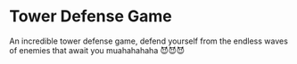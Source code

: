 # Tower Defense Game 

An incredible tower defense game, defend yourself from the endless waves of enemies that await you muahahahaha 😈😈😈
